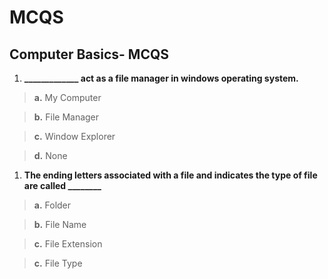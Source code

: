 # MCQS

## Computer Basics- MCQS

1. **_____________ act as a file manager in windows operating system.**

>**a.** My Computer

>**b.** File Manager

>**c.** Window Explorer

>**d.** None

1. **The ending letters associated with a file and indicates the type of file are called ________**

>**a.** Folder

>**b.** File Name

>**c.** File Extension

>**c.** File Type



